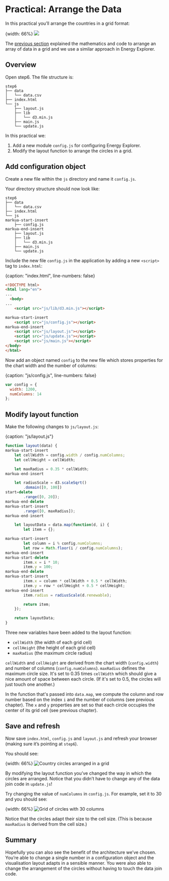 # Practical: Arrange the Data

In this practical you’ll arrange the countries in a grid format:

{width: 66%}
![](https://learn.createwithdata.com/wp-content/uploads/2021/04/image-3.png)

The [previous section](https://learn.createwithdata.com/books/d3-start-to-finish/sections/arranging-items-in-a-grid/) explained the mathematics and code to arrange an array of data in a grid and we use a similar approach in Energy Explorer.

## Overview

Open step6. The file structure is:

```text
step6
├── data
│   └── data.csv
├── index.html
└── js
    ├── layout.js
    ├── lib
    │   └── d3.min.js
    ├── main.js
    └── update.js
```

In this practical we:

1. Add a new module `config.js` for configuring Energy Explorer.
2. Modify the layout function to arrange the circles in a grid.

## Add configuration object

Create a new file within the `js` directory and name it `config.js`.

Your directory structure should now look like:

```text
step6
├── data
│   └── data.csv
├── index.html
└── js
markua-start-insert
    ├── config.js
markua-end-insert
    ├── layout.js
    ├── lib
    │   └── d3.min.js
    ├── main.js
    └── update.js
```

Include the new file `config.js` in the application by adding a new `<script>` tag to `index.html`:

{caption: "index.html", line-numbers: false}
```html
<!DOCTYPE html>
<html lang="en">
...
  <body>
...
    <script src="js/lib/d3.min.js"></script>

markua-start-insert
    <script src="js/config.js"></script>
markua-end-insert
    <script src="js/layout.js"></script>
    <script src="js/update.js"></script>
    <script src="js/main.js"></script>
</body>
</html>
```

Now add an object named `config` to the new file which stores properties for the chart width and the number of columns:

{caption: "js/config.js", line-numbers: false}
```js
var config = {
  width: 1200,
  numColumns: 14
};
```

## Modify layout function

Make the following changes to `js/layout.js`:

{caption: "js/layout.js"}
```js
function layout(data) {
markua-start-insert
    let cellWidth = config.width / config.numColumns;
    let cellHeight = cellWidth;

    let maxRadius = 0.35 * cellWidth;
markua-end-insert

    let radiusScale = d3.scaleSqrt()
        .domain([0, 100])
start=delete
        .range([0, 20]);
markua-end-delete
markua-start-insert
        .range([0, maxRadius]);
markua-end-insert

    let layoutData = data.map(function(d, i) {
        let item = {};

markua-start-insert
        let column = i % config.numColumns;
        let row = Math.floor(i / config.numColumns);
markua-end-insert
markua-start-delete
        item.x = i * 10;
        item.y = 100;
markua-end-delete
markua-start-insert
        item.x = column * cellWidth + 0.5 * cellWidth;
        item.y = row * cellHeight + 0.5 * cellHeight;
markua-end-insert
        item.radius = radiusScale(d.renewable);

        return item;
    });

    return layoutData;
}
```

Three new variables have been added to the layout function:

- `cellWidth` (the width of each grid cell)
- `cellHeight` (the height of each grid cell)
- `maxRadius` (the maximum circle radius)

`cellWidth` and `cellHeight` are derived from the chart width (`config.width`) and number of columns (`config.numColumns`). `maxRadius` defines the maximum circle size. It's set to 0.35 times `cellWidth` which should give a nice amount of space between each circle. (If it's set to 0.5, the circles will just touch one another.)

In the function that's passed into `data.map`, we compute the column and row number based on the index `i`  and the number of columns (see previous chapter). The `x` and `y` properties are set so that each circle occupies the center of its grid cell (see previous chapter).

## Save and refresh

Now save `index.html`, `config.js` and `layout.js` and refresh your browser (making sure it’s pointing at `step6`).

You should see:

{width: 66%}
![Country circles arranged in a grid](06b15073e0eb9be6d4abd941a5676373.png)

By modifying the layout function you’ve changed the way in which the circles are arranged. Notice that you didn’t have to change any of the data join code in `update.js`!

Try changing the value of `numColumns` in `config.js`. For example, set it to 30 and you should see:

{width: 66%}
![Grid of circles with 30 columns](b79a2bd2d04186428d1ef3a4a8950aad.png)

Notice that the circles adapt their size to the cell size. (This is because `maxRadius` is derived from the cell size.)

## Summary

Hopefully you can also see the benefit of the architecture we’ve chosen. You’re able to change a single number in a configuration object and the visualisation layout adapts in a sensible manner. You were also able to change the arrangement of the circles without having to touch the data join code.

